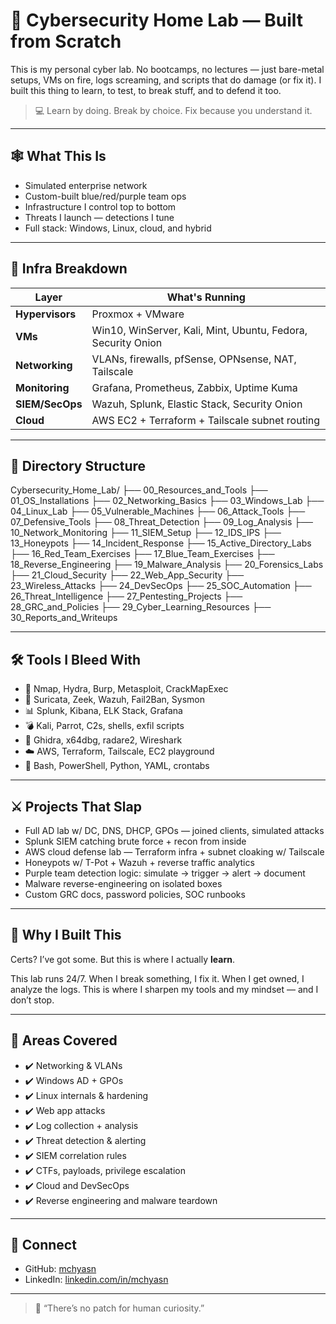 # 🧨 Cybersecurity Home Lab — Built from Scratch

This is my personal cyber lab. No bootcamps, no lectures — just bare-metal setups, VMs on fire, logs screaming, and scripts that do damage (or fix it). I built this thing to learn, to test, to break stuff, and to defend it too.

> 💻 Learn by doing. Break by choice. Fix because you understand it.

---

## 🕸️ What This Is

- Simulated enterprise network
- Custom-built blue/red/purple team ops
- Infrastructure I control top to bottom
- Threats I launch — detections I tune
- Full stack: Windows, Linux, cloud, and hybrid

---

## 🧱 Infra Breakdown

| Layer           | What's Running                                                   |
|-----------------|------------------------------------------------------------------|
| **Hypervisors** | Proxmox + VMware                                                 |
| **VMs**         | Win10, WinServer, Kali, Mint, Ubuntu, Fedora, Security Onion     |
| **Networking**  | VLANs, firewalls, pfSense, OPNsense, NAT, Tailscale              |
| **Monitoring**  | Grafana, Prometheus, Zabbix, Uptime Kuma                         |
| **SIEM/SecOps** | Wazuh, Splunk, Elastic Stack, Security Onion                     |
| **Cloud**       | AWS EC2 + Terraform + Tailscale subnet routing                   |

---

## 📂 Directory Structure

Cybersecurity_Home_Lab/
├── 00_Resources_and_Tools
├── 01_OS_Installations
├── 02_Networking_Basics
├── 03_Windows_Lab
├── 04_Linux_Lab
├── 05_Vulnerable_Machines
├── 06_Attack_Tools
├── 07_Defensive_Tools
├── 08_Threat_Detection
├── 09_Log_Analysis
├── 10_Network_Monitoring
├── 11_SIEM_Setup
├── 12_IDS_IPS
├── 13_Honeypots
├── 14_Incident_Response
├── 15_Active_Directory_Labs
├── 16_Red_Team_Exercises
├── 17_Blue_Team_Exercises
├── 18_Reverse_Engineering
├── 19_Malware_Analysis
├── 20_Forensics_Labs
├── 21_Cloud_Security
├── 22_Web_App_Security
├── 23_Wireless_Attacks
├── 24_DevSecOps
├── 25_SOC_Automation
├── 26_Threat_Intelligence
├── 27_Pentesting_Projects
├── 28_GRC_and_Policies
├── 29_Cyber_Learning_Resources
├── 30_Reports_and_Writeups


---

## 🛠️ Tools I Bleed With

- 🔧 Nmap, Hydra, Burp, Metasploit, CrackMapExec
- 🔐 Suricata, Zeek, Wazuh, Fail2Ban, Sysmon
- 📊 Splunk, Kibana, ELK Stack, Grafana
- 💣 Kali, Parrot, C2s, shells, exfil scripts
- 🔬 Ghidra, x64dbg, radare2, Wireshark
- ☁️ AWS, Terraform, Tailscale, EC2 playground
- 🧼 Bash, PowerShell, Python, YAML, crontabs

---

## ⚔️ Projects That Slap

- Full AD lab w/ DC, DNS, DHCP, GPOs — joined clients, simulated attacks
- Splunk SIEM catching brute force + recon from inside
- AWS cloud defense lab — Terraform infra + subnet cloaking w/ Tailscale
- Honeypots w/ T-Pot + Wazuh + reverse traffic analytics
- Purple team detection logic: simulate -> trigger -> alert -> document
- Malware reverse-engineering on isolated boxes
- Custom GRC docs, password policies, SOC runbooks

---

## 🧠 Why I Built This

Certs? I’ve got some. But this is where I actually **learn**.

This lab runs 24/7. When I break something, I fix it. When I get owned, I analyze the logs. This is where I sharpen my tools and my mindset — and I don’t stop.

---

## 🧠 Areas Covered

- ✔️ Networking & VLANs
- ✔️ Windows AD + GPOs
- ✔️ Linux internals & hardening
- ✔️ Web app attacks
- ✔️ Log collection + analysis
- ✔️ Threat detection & alerting
- ✔️ SIEM correlation rules
- ✔️ CTFs, payloads, privilege escalation
- ✔️ Cloud and DevSecOps
- ✔️ Reverse engineering and malware teardown

---

## 🔗 Connect

- GitHub: [mchyasn](https://github.com/mchyasn)
- LinkedIn: [linkedin.com/in/mchyasn](https://linkedin.com/in/mchyasn)

---

> 🧠 “There’s no patch for human curiosity.”
